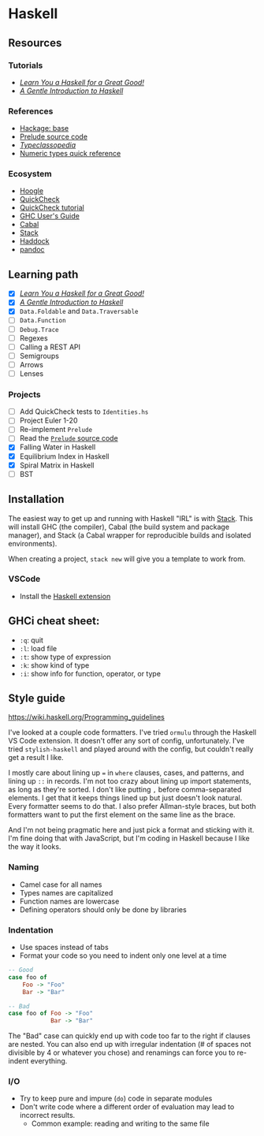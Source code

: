 # Haskell

## Resources

### Tutorials

- [*Learn You a Haskell for a Great Good!*](http://learnyouahaskell.com)
- [*A Gentle Introduction to Haskell*](https://www.haskell.org/tutorial/index.html)

### References

- [Hackage: base](https://hackage.haskell.org/package/base-4.14.0.0)
- [Prelude source code](https://www.haskell.org/onlinereport/standard-prelude.html)
- [*Typeclassopedia*](https://wiki.haskell.org/Typeclassopedia)
- [Numeric types quick reference](https://martingalemeasure.wordpress.com/2014/07/07/haskell-numeric-types-quick-reference/)

### Ecosystem

- [Hoogle](https://hoogle.haskell.org/)
- [QuickCheck](http://www.cse.chalmers.se/~rjmh/QuickCheck/manual.html)
- [QuickCheck tutorial](https://begriffs.com/posts/2017-01-14-design-use-quickcheck.html)
- [GHC User's Guide](https://downloads.haskell.org/ghc/latest/docs/html/users_guide/)
- [Cabal](https://cabal.readthedocs.io)
- [Stack](https://docs.haskellstack.org/en/stable/README/)
- [Haddock](https://haskell-haddock.readthedocs.io/en/latest/index.html)
- [pandoc](https://github.com/jgm/pandoc)

## Learning path

- [x] [*Learn You a Haskell for a Great Good!*](http://learnyouahaskell.com)
- [x] [*A Gentle Introduction to Haskell*](https://www.haskell.org/tutorial/index.html)
- [x] `Data.Foldable` and `Data.Traversable`
- [ ] `Data.Function`
- [ ] `Debug.Trace`
- [ ] Regexes
- [ ] Calling a REST API
- [ ] Semigroups
- [ ] Arrows
- [ ] Lenses

### Projects

- [ ] Add QuickCheck tests to `Identities.hs`
- [ ] Project Euler 1-20
- [ ] Re-implement `Prelude`
- [ ] Read the [`Prelude` source code](https://www.haskell.org/onlinereport/standard-prelude.html)
- [x] Falling Water in Haskell
- [x] Equilibrium Index in Haskell
- [x] Spiral Matrix in Haskell
- [ ] BST

## Installation

The easiest way to get up and running with Haskell "IRL" is with [Stack](https://docs.haskellstack.org/en/stable/README/).
This will install GHC (the compiler), Cabal (the build system and package manager), and Stack (a Cabal wrapper for reproducible builds and isolated environments).

When creating a project, `stack new` will give you a template to work from.

### VSCode

- Install the [Haskell extension](https://marketplace.visualstudio.com/items?itemName=haskell.haskell)

## GHCi cheat sheet:

- `:q`: quit
- `:l`: load file
- `:t`: show type of expression
- `:k`: show kind of type
- `:i`: show info for function, operator, or type

## Style guide

<https://wiki.haskell.org/Programming_guidelines>

I've looked at a couple code formatters.
I've tried `ormulu` through the Haskell VS Code extension. It doesn't offer any sort of config, unfortunately.
I've tried `stylish-haskell` and played around with the config, but couldn't really get a result I like.

I mostly care about lining up `=` in `where` clauses, cases, and patterns, and lining up `::` in records.
I'm not too crazy about lining up import statements, as long as they're sorted.
I don't like putting `,` before comma-separated elements.
I get that it keeps things lined up but just doesn't look natural.
Every formatter seems to do that.
I also prefer Allman-style braces, but both formatters want to put the first element on the same line as the brace.

And I'm not being pragmatic here and just pick a format and sticking with it.
I'm fine doing that with JavaScript, but I'm coding in Haskell because I like the way it looks.

### Naming

- Camel case for all names
- Types names are capitalized
- Function names are lowercase
- Defining operators should only be done by libraries

### Indentation

- Use spaces instead of tabs
- Format your code so you need to indent only one level at a time

```hs
-- Good
case foo of
    Foo -> "Foo"
    Bar -> "Bar"

-- Bad
case foo of Foo -> "Foo"
            Bar -> "Bar"
```

The "Bad" case can quickly end up with code too far to the right if clauses are nested.
You can also end up with irregular indentation (# of spaces not divisible by 4 or whatever you chose) and renamings can force you to re-indent everything.

### I/O

- Try to keep pure and impure (`do`) code in separate modules
- Don't write code where a different order of evaluation may lead to incorrect results.
    - Common example: reading and writing to the same file
